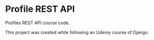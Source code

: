 # Profile REST API

Profiles REST API course code.

This project was created while following an Udemy course of Django.
